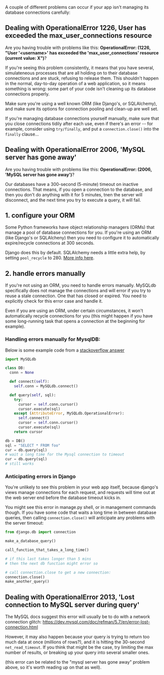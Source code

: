 
<!--
.. title: Managing database connections
.. slug: ManagingDatabaseConnections
.. date: 2015-05-13 14:35:28 UTC+01:00
.. tags:
.. category:
.. link:
.. description:
.. type: text
-->



A couple of different problems can occur if your app isn't managing its database connections carefully: 


## Dealing with OperationalError 1226, User has exceeded the max_user_connections resource


Are you having trouble with problems like this: **OperationalError: (1226, "User '&lt;username&gt;' has exceeded the 'max_user_connections' resource (current value: X")**? 

If you're seeing this problem consistently, it means that you have several,
simulateneous processes that are all holding on to their database connections
and are stuck, refusing to release them. This shouldn't happen in the normal,
day-to-day operation of a web application, so it means something is wrong: some
part of your code isn't cleaning up its database connections properly. 

Make sure you're using a well known ORM (like Django's, or SQLAlchemy), and
make sure its options for connection pooling and clean-up are well set. 

If you're managing database connections yourself manually, make sure that you
close connections tidily after each use, even if there's an error -- for
example, consider using `try/finally`, and put a `connection.close()` into the
`finally` clause... 


## Dealing with OperationalError 2006, 'MySQL server has gone away'

Are you having trouble with problems like this:
**OperationalError: (2006, 'MySQL server has gone away')**? 

Our databases have a 300-second (5-minute) timeout on inactive connections.
That means, if you open a connection to the database, and then you don't do
anything with it for 5 minutes, tnen the server will disconnect, and the
next time you try to execute a query, it will fail.


## 1. configure your ORM

Some Python frameworks have object relationship managers (ORMs) that manage a
pool of database connections for you. If you're using an ORM (like Django's
or SQLAlcheny) then you need to configure it to automatically expire/recycle
connections at 300 seconds.

Django does this by default.  SQLAlchemy needs a little extra help,
by setting `pool_recycle` to 280.  [More info here](/pages/UsingSQLAlchemywithMySQL/).


## 2. handle errors manually

If you're not using an ORM, you need to handle errors manually. MySQLdb
specifically does not manage the connections and will error if you try to reuse
a stale connection. One that has closed or expired. You need to explicitly
check for this error case and handle it. 

Even if you are using an ORM, under certain circumstances, it won't automatically
recycle connections for you (this might happen if you have some long-running task
that opens a connection at the beginning for example).


### Handling errors manually for MysqlDB:

Below is some example code from a [stackoverflow answer](//stackoverflow.com/questions/207981/how-to-enable-mysql-client-auto-re-connect-with-mysqldb)

```python
import MySQLdb

class DB:
  conn = None

  def connect(self):
    self.conn = MySQLdb.connect()

  def query(self, sql):
    try:
      cursor = self.conn.cursor()
      cursor.execute(sql)
    except (AttributeError, MySQLdb.OperationalError):
      self.connect()
      cursor = self.conn.cursor()
      cursor.execute(sql)
    return cursor

db = DB()
sql = "SELECT * FROM foo"
cur = db.query(sql)
# wait a long time for the Mysql connection to timeout
cur = db.query(sql)
# still works
```


### Anticipating errors in Django

You're unlikely to see this problem in your web app itself, because
django's views manage connections for each request, and requests
will time out at the web server end before the database timeout kicks
in.

You might see this error in manage.py shell, or in management commands
though. If you have some code that waits a long time in between database queries,
then calling `connection.close()` will anticipate any problems with the
server timeout:

```python
from django.db import connection

make_a_database_query()

call_function_that_takes_a_long_time()

# if this last takes longer than 5 mins
# then the next db function might error so

# call connection.close to get a new connection:
connection.close()
make_another_query()
```


## Dealing with OperationalError 2013, 'Lost connection to MySQL server during query'

The MySQL docs suggest this error will usually be to do with a network connection
glitch:  https://dev.mysql.com/doc/refman/5.7/en/error-lost-connection.html

However, it may also happen because your query is trying to return too much data
at once (millions of rows?), and it is hitting the 30-second `net_read_timeout`.
If you think that might be the case, try limiting the max number of results, or
breaking up your query into several smaller ones.

(this error can be related to the "mysql server has gone away" problem above,
so it's worth reading up on that as well).

